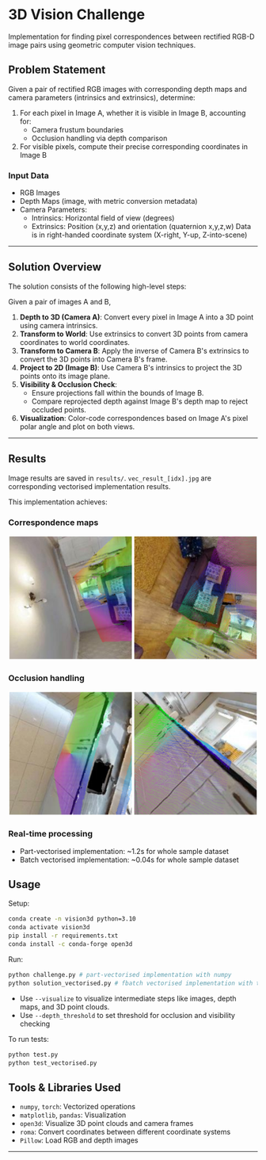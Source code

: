 # 3D Vision Challenge

Implementation for finding pixel correspondences between rectified RGB-D image pairs using geometric computer vision techniques.

## Problem Statement

Given a pair of rectified RGB images with corresponding depth maps and camera parameters (intrinsics and extrinsics), determine:
1. For each pixel in Image A, whether it is visible in Image B, accounting for:
   - Camera frustum boundaries
   - Occlusion handling via depth comparison
2. For visible pixels, compute their precise corresponding coordinates in Image B

### Input Data
- RGB Images 
- Depth Maps (image, with metric conversion metadata)
- Camera Parameters:
  - Intrinsics: Horizontal field of view (degrees)
  - Extrinsics: Position (x,y,z) and orientation (quaternion x,y,z,w)
Data is in right-handed coordinate system (X-right, Y-up, Z-into-scene)

---

## Solution Overview

The solution consists of the following high-level steps:

Given a pair of images A and B, 
1. **Depth to 3D (Camera A)**: Convert every pixel in Image A into a 3D point using camera intrinsics.
2. **Transform to World**: Use extrinsics to convert 3D points from camera coordinates to world coordinates.
3. **Transform to Camera B**: Apply the inverse of Camera B's extrinsics to convert the 3D points into Camera B's frame.
4. **Project to 2D (Image B)**: Use Camera B's intrinsics to project the 3D points onto its image plane.
5. **Visibility & Occlusion Check**:
   - Ensure projections fall within the bounds of Image B.
   - Compare reprojected depth against Image B's depth map to reject occluded points.
6. **Visualization**: Color-code correspondences based on Image A's pixel polar angle and plot on both views.

---

## Results

Image results are saved in `results/`. `vec_result_[idx].jpg` are corresponding vectorised implementation results.

This implementation achieves:
### Correspondence maps
![Correspondence Map](results/result_3.jpg)
### Occlusion handling
![Occlusion Handling](results/result_2.jpg)
### Real-time processing
- Part-vectorised implementation: ~1.2s for whole sample dataset
- Batch vectorised implementation: ~0.04s for whole sample dataset

## Usage

Setup:
```bash
conda create -n vision3d python=3.10
conda activate vision3d
pip install -r requirements.txt
conda install -c conda-forge open3d
```

Run:
```bash
python challenge.py # part-vectorised implementation with numpy
python solution_vectorised.py # fbatch vectorised implementation with torch
```

- Use `--visualize` to visualize intermediate steps like images, depth maps, and 3D point clouds.
- Use `--depth_threshold` to set threshold for occlusion and visibility checking

To run tests:
```bash
python test.py
python test_vectorised.py
```


## Tools & Libraries Used
- `numpy`, `torch`: Vectorized operations
- `matplotlib`, `pandas`: Visualization
- `open3d`: Visualize 3D point clouds and camera frames
- `roma`: Convert coordinates between different coordinate systems
- `Pillow`: Load RGB and depth images

---


